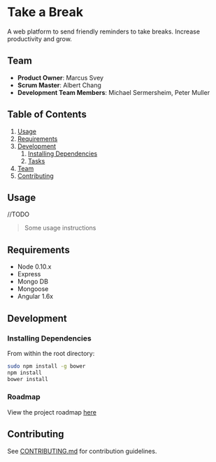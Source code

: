 # Take a Break

A web platform to send friendly reminders to take breaks. Increase productivity and grow.

## Team

  - __Product Owner__: Marcus Svey
  - __Scrum Master__: Albert Chang
  - __Development Team Members__: Michael Sermersheim, Peter Muller

## Table of Contents

1. [Usage](#Usage)
1. [Requirements](#requirements)
1. [Development](#development)
    1. [Installing Dependencies](#installing-dependencies)
    1. [Tasks](#tasks)
1. [Team](#team)
1. [Contributing](#contributing)

## Usage

//TODO
> Some usage instructions

## Requirements

- Node 0.10.x
- Express   
- Mongo DB
- Mongoose 
- Angular 1.6x


## Development

### Installing Dependencies

From within the root directory:

```sh
sudo npm install -g bower
npm install
bower install
```

### Roadmap

View the project roadmap [here](https://github.com/AlmondBrothers/TakeABreak/projects/1)


## Contributing

See [CONTRIBUTING.md](CONTRIBUTING.md) for contribution guidelines.
